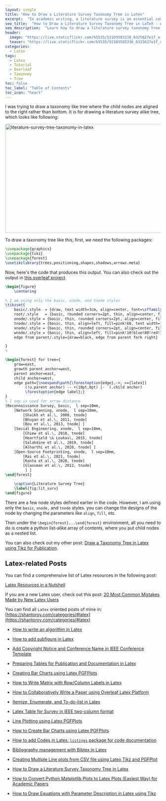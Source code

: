 ```yaml
---
layout: single
title: "How to Draw a Literature Survey Taxonomy Tree in Latex"
excerpt:  "In academic writing, a literature survey is an essential component for presenting a comprehensive review of a topic. A taxonomy tree can be used to visually represent the relationships between different papers, authors, and themes in the field. In this blog post, I will show how to draw a literature survey taxonomy tree in LaTeX, which is a powerful tool for typesetting high-quality scientific documents."
seo_title:  "How to Draw a Literature Survey Taxonomy Tree in LaTeX - A Step-by-Step Guide"
seo_description:  "Learn how to draw a literature survey taxonomy tree in LaTeX, a powerful tool for typesetting scientific documents. This step-by-step guide will show you how to visually represent the relationships between entities in your field using a taxonomy tree."
header:
  image: "https://live.staticflickr.com/65535/52103583338_6325627e1f_o.png"
  teaser: "https://live.staticflickr.com/65535/52103583338_6325627e1f_o.png"
categories:
  - Latex
tags:
  - Latex
  - Tutorial
  - Overleaf
  - Taxonomy
  - Tree
toc: false
toc_label: "Table of Contents"
toc_icon: "heart"
---
```




I was trying to draw a taxonomy like tree where the child nodes are aligned  to the right rather than bottom. It is for drawing a literature survey alike tree, which looks like following:

<a data-flickr-embed="true" href="https://www.flickr.com/photos/142248809@N07/52103780019/in/dateposted-public/" title="literature-survey-tree-taxonomy-in-latex"><img src="https://live.staticflickr.com/65535/52103780019_55cca5a6c5_o.png" width="700" height="352" alt="literature-survey-tree-taxonomy-in-latex"></a><script async src="//embedr.flickr.com/assets/client-code.js" charset="utf-8"></script>

To draw a taxonomy tree like this, first, we need the following packages:
```latex
\usepackage{graphicx}
\usepackage{tikz}
\usepackage{forest}
\usetikzlibrary{trees,positioning,shapes,shadows,arrows.meta}
```


Now, here's the code that produces this output. You can also check out the output in [this overleaf project](https://www.overleaf.com/read/wmbhxwjqsvkc). 

```latex
\begin{figure}
    \centering
    
% I am using only the basic, xnode, and tnode styles
\tikzset{
    basic/.style  = {draw, text width=3cm, align=center, font=\sffamily, rectangle},
    root/.style   = {basic, rounded corners=2pt, thin, align=center, fill=green!30},
    onode/.style = {basic, thin, rounded corners=2pt, align=center, fill=green!60,text width=3cm,},
    tnode/.style = {basic, thin, align=left, fill=pink!60, text width=15em, align=center},
    xnode/.style = {basic, thin, rounded corners=2pt, align=center, fill=blue!20,text width=5cm,},
    wnode/.style = {basic, thin, align=left, fill=pink!10!blue!80!red!10, text width=6.5em},
    edge from parent/.style={draw=black, edge from parent fork right}

}
%

\begin{forest} for tree={
    grow=east,
    growth parent anchor=west,
    parent anchor=east,
    child anchor=west,
    edge path={\noexpand\path[\forestoption{edge},->, >={latex}] 
         (!u.parent anchor) -- +(10pt,0pt) |-  (.child anchor) 
         \forestoption{edge label};}
}
% l sep is used for arrow distance
[Reconnaissance Survey, basic,  l sep=10mm,
    [Network Scanning, xnode,  l sep=10mm,
        [Shaikh et al.\, 2008, tnode]
        [Bhuyan et al.\, 2011, tnode]
        [Bou et al.\, 2013, tnode] ]
    [Social Engineering, xnode,  l sep=10mm,
        [Chiew et al.\, 2018, tnode]
        [Heartfield \& Loukas\, 2015, tnode]
        [Salahdine et al.\, 2019, tnode] 
        [Alharthi et al.\, 2020, tnode] ]
    [Open-Source Footprinting, xnode,  l sep=10mm,
        [Rai et al.\, 2021, tnode]
        [Kanta et al.\, 2020, tnode]
        [Glassman et al.\, 2012, tnode] 
         ] ]
\end{forest}

    \caption{Literature Survey Tree}
    \label{fig:lit_surv}
\end{figure}
```

There are a few node styles defined earlier in the code. However, I am using only the `basic`, `xnode,` and `tnode` styles. you can change the designs of the node by changing the parameters like `align`, `fill`, etc.

Then under the `\begin{forest}...\end{forest}` environment, all you need to do is create a python list-alike array of contents, where you put child nodes as a nested list.

You can also check out my other post:
[Draw a Taxonomy Tree in Latex using Tikz for Publication](https://shantoroy.com/latex/taxonomy-tree-in-latex-for-publication/).


## Latex-related Posts
You can find a comprehensive list of Latex resources in the following post:

[Latex Resources in a Nutshell](https://shantoroy.com/latex/latex-resources-in-a-nutshell/)

If you are a new Latex user, check out this post:
[20 Most Common Mistakes Made by New Latex Users](https://shantoroy.com/latex/common-mistakes-made-by-new-latex-typesetting-users/)

You can find all `Latex` oriented posts of mine in: [https://shantoroy.com/categories/#latex](https://shantoroy.com/categories/#latex)


* [How to write an algorithm in Latex](https://shantoroy.com/latex/how-to-write-algorithm-in-latex/)
* [How to add subfigure in Latex](https://shantoroy.com/latex/how-to-add-subfig-in-latex/)
* [Add Copyright Notice and Conference Name in IEEE Conference Template](https://shantoroy.com/latex/add-copyright-conference-name/)
* [Preparing Tables for Publication and Documentation in Latex](https://shantoroy.com/latex/how-to-create-tables-in-latex/)
* [Creating Bar Charts using Latex PGFPlots](https://shantoroy.com/latex/bar-plots-in-latex-pgfplot/)

* [How to Write Matrix with Row/Column Labels in Latex](https://shantoroy.com/latex/matrix-labeling-in-latex/)
* [How to Collaboratively Write a Paper using Overleaf Latex Platform](https://shantoroy.com/latex/how-to-collaborately-write-a-paper-using-latex-overleaf/)
* [Itemize, Enumerate, and To-do-list in Latex](https://shantoroy.com/latex/playing-with-latex-itemize-enumerate-fontawesome/)
* [Latex Table for Survey in IEEE two-column format](https://shantoroy.com/latex/latex-table-for-survey-ieee-template/)
* [Line Plotting using Latex PGFPlots](https://shantoroy.com/latex/how-to-draw-line-graph-using-pgfplots-latex/)
* [How to Create Bar Charts using Latex PGFPlots](https://shantoroy.com/latex/bar-plots-in-latex-pgfplot/)
* [How to add Codes in Latex:  `listings`  package for code documentation](https://shantoroy.com/latex/how-to-add-codes-in-latex-listing-package/)
* [Bibliography management with Bibtex in Latex](https://shantoroy.com/latex/bibliography-management-with-bibtex/)
* [Creating Multiple Line plots from CSV file using Latex Tikz and PGFPlot](https://shantoroy.com/latex/multiple-line-plots-using-tikz-pgfplot/)
* [How to Draw a Literature Survey Taxonomy Tree in Latex](https://shantoroy.com/latex/Draw-literature-survey-tree-in-latex/)
* [How to Convert Python Matplotlib Plots to Latex Plots (Easiest Way) for Academic Papers](https://shantoroy.com/latex/convert-matplotlib-plot-to-latex-plot/)
* [How to Draw Equations with Parameter Description in Latex using Tikz](https://shantoroy.com/latex/Draw-equations-with-parameter-description-in-latex/)
<!--stackedit_data:
eyJoaXN0b3J5IjpbLTE0NjQ4MDM3NjYsMTA3NTIyNDI0Ml19
-->